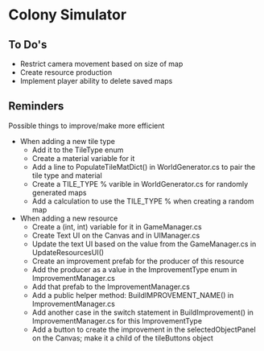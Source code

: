 # Colony Simulator

## To Do's
- Restrict camera movement based on size of map
- Create resource production
- Implement player ability to delete saved maps

## Reminders
Possible things to improve/make more efficient
- When adding a new tile type
  - Add it to the TileType enum
  - Create a material variable for it
  - Add a line to PopulateTileMatDict() in WorldGenerator.cs to pair the tile type and material
  - Create a TILE_TYPE % varible in WorldGenerator.cs for randomly generated maps
  - Add a calculation to use the TILE_TYPE % when creating a random map
- When adding a new resource
  - Create a (int, int) variable for it in GameManager.cs
  - Create Text UI on the Canvas and in UIManager.cs
  - Update the text UI based on the value from the GameManager.cs in UpdateResourcesUI()
  - Create an improvement prefab for the producer of this resource
  - Add the producer as a value in the ImprovementType enum in ImprovementManager.cs
  - Add that prefab to the ImprovementManager.cs
  - Add a public helper method: BuildIMPROVEMENT_NAME() in ImprovementManager.cs
  - Add another case in the switch statement in BuildImprovement() in ImprovementManager.cs for this ImprovementType
  - Add a button to create the improvement in the selectedObjectPanel on the Canvas; make it a child of the tileButtons object
